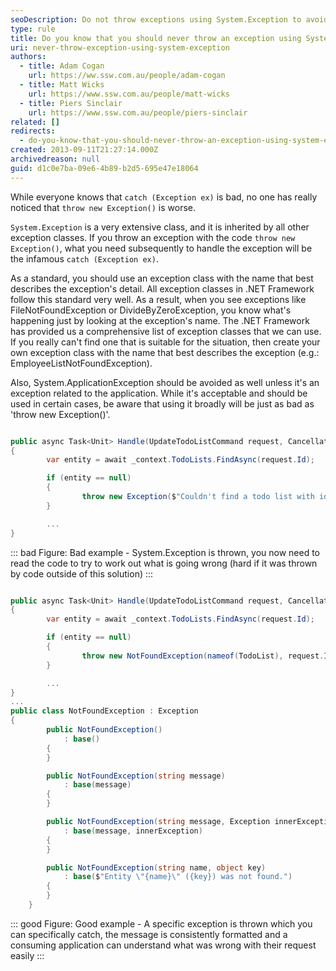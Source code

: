 ```yaml
---
seoDescription: Do not throw exceptions using System.Exception to avoid generic exception handling and instead use specific exception classes that clearly convey the error's meaning.
type: rule
title: Do you know that you should never throw an exception using System.Exception?
uri: never-throw-exception-using-system-exception
authors:
  - title: Adam Cogan
    url: https://ww.ssw.com.au/people/adam-cogan
  - title: Matt Wicks
    url: https://www.ssw.com.au/people/matt-wicks
  - title: Piers Sinclair
    url: https://www.ssw.com.au/people/piers-sinclair
related: []
redirects:
  - do-you-know-that-you-should-never-throw-an-exception-using-system-exception
created: 2013-09-11T21:27:14.000Z
archivedreason: null
guid: d1c0e7ba-09e6-4b89-b2d5-695e47e18064
---
```


While everyone knows that `catch (Exception ex)` is bad, no one has really noticed that `throw new Exception()` is worse.

`System.Exception` is a very extensive class, and it is inherited by all other exception classes. If you throw an exception with the code `throw new Exception()`, what you need subsequently to handle the exception will be the infamous `catch (Exception ex)`.

<!--endintro-->

As a standard, you should use an exception class with the name that best describes the exception's detail. All exception classes in .NET Framework follow this standard very well. As a result, when you see exceptions like FileNotFoundException or DivideByZeroException, you know what's happening just by looking at the exception's name. The .NET Framework has provided us a comprehensive list of exception classes that we can use. If you really can't find one that is suitable for the situation, then create your own exception class with the name that best describes the exception (e.g.: EmployeeListNotFoundException).

Also, System.ApplicationException should be avoided as well unless it's an exception related to the application. While it's acceptable and should be used in certain cases, be aware that using it broadly will be just as bad as 'throw new Exception()'.

```cs

public async Task<Unit> Handle(UpdateTodoListCommand request, CancellationToken cancellationToken)
{
        var entity = await _context.TodoLists.FindAsync(request.Id);

        if (entity == null)
        {
                throw new Exception($"Couldn't find a todo list with id: {request.Id}");
        }

        ...
}
```

::: bad
Figure: Bad example - System.Exception is thrown, you now need to read the code to try to work out what is going wrong (hard if it was thrown by code outside of this solution)
:::

```cs

public async Task<Unit> Handle(UpdateTodoListCommand request, CancellationToken cancellationToken)
{
        var entity = await _context.TodoLists.FindAsync(request.Id);

        if (entity == null)
        {
                throw new NotFoundException(nameof(TodoList), request.Id);
        }

        ...
}
...
public class NotFoundException : Exception
{
        public NotFoundException()
            : base()
        {
        }

        public NotFoundException(string message)
            : base(message)
        {
        }

        public NotFoundException(string message, Exception innerException)
            : base(message, innerException)
        {
        }

        public NotFoundException(string name, object key)
            : base($"Entity \"{name}\" ({key}) was not found.")
        {
        }
    }
```

::: good
Figure: Good example - A specific exception is thrown which you can specifically catch, the message is consistently formatted and a consuming application can understand what was wrong with their request easily
:::
